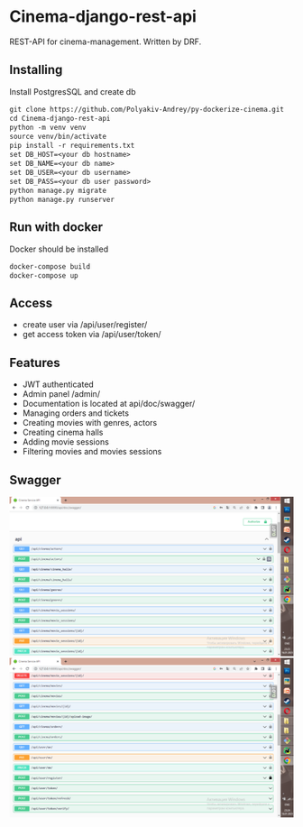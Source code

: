 # Cinema-django-rest-api

REST-API for cinema-management. Written by DRF.

## Installing 
Install PostgresSQL and create db

```
git clone https://github.com/Polyakiv-Andrey/py-dockerize-cinema.git
cd Cinema-django-rest-api
python -m venv venv
source venv/bin/activate
pip install -r requirements.txt
set DB_HOST=<your db hostname>
set DB_NAME=<your db name>
set DB_USER=<your db username>
set DB_PASS=<your db user password>
python manage.py migrate
python manage.py runserver
```
## Run with docker

Docker should be installed
```
docker-compose build
docker-compose up
```
## Access
* create user via /api/user/register/
* get access token via /api/user/token/

## Features
* JWT authenticated
* Admin panel /admin/
* Documentation is located at api/doc/swagger/
* Managing orders and tickets
* Creating movies with genres, actors
* Creating cinema halls
* Adding movie sessions
* Filtering movies and movies sessions

## Swagger
![alt text](DEMO/img.png)
![alt text](DEMO/img_1.png)
